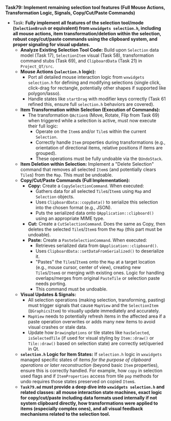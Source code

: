 **Task79: Implement remaining selection tool features (Full Mouse Actions, Transformation Logic, Signals, Copy/Cut/Paste Commands)**
- Task: **Fully implement all features of the selection tool/mode (`SelectionBrush` or equivalent) from `wxwidgets selection.h`, including all mouse actions, item transformation/deletion within the selection, robust copy/cut/paste commands using the clipboard system, and proper signaling for visual updates.**
    - **Analyze Existing Selection Tool Code:** Build upon `Selection` data model (Task 17), `SelectionItem` visual (Task 58), transformation command stubs (Task 69), and `ClipboardData` (Task 21) in `Project_QT/src`.
    - **Mouse Actions (`selection.h` logic):**
        -   Port all detailed mouse interaction logic from `wxwidgets selection.h` for defining and modifying selections (single click, click-drag for rectangle, potentially other shapes if supported like polygon/lasso).
        -   Handle states like `startDrag` with modifier keys correctly (Task 61 refined this, ensure full `selection.h` behaviors are covered).
    - **Item Transformation within Selection (Execution of Commands):**
        -   The transformation `QAction`s (Move, Rotate, Flip from Task 69) when triggered while a selection is active, must now execute their full logic:
            -   Operate on the `Item`s and/or `Tile`s within the current `Selection`.
            -   Correctly handle `Item` properties during transformations (e.g., orientation of directional items, relative positions if items are grouped).
            -   These operations must be fully undoable via the `QUndoStack`.
    - **Item Deletion within Selection:** Implement a "Delete Selection" command that removes all selected `Item`s (and potentially clears `Tile`s) from the `Map`. This must be undoable.
    - **Copy/Cut/Paste Commands (Full Implementation):**
        -   **Copy:** Create a `CopySelectionCommand`. When executed:
            -   Gathers data for all selected `Tile`s/`Item`s using `Map` and `Selection` objects.
            -   Uses `ClipboardData::copyData()` to serialize this selection into the chosen format (e.g., JSON).
            -   Puts the serialized data onto `QApplication::clipboard()` using an appropriate MIME type.
        -   **Cut:** Create a `CutSelectionCommand`. Does the same as Copy, then deletes the selected `Tile`s/`Item`s from the `Map` (this part must be undoable).
        -   **Paste:** Create a `PasteSelectionCommand`. When executed:
            -   Retrieves serialized data from `QApplication::clipboard()`.
            -   Uses `ClipboardData::setDataFromSerialized()` to deserialize it.
            -   "Pastes" the `Tile`s/`Item`s onto the `Map` at a target location (e.g., mouse cursor, center of view), creating new `Tile`s/`Item`s or merging with existing ones. Logic for handling overlaps/merges from original `PasteTile` or selection paste needs porting.
            -   This command must be undoable.
    - **Visual Updates & Signals:**
        -   All selection operations (making selection, transforming, pasting) must trigger signals that cause `MapView` and the `SelectionItem` (`QGraphicsItem`) to visually update immediately and accurately.
        -   `MapView` needs to potentially refresh items in the affected area if a paste operation overwrites or adds many new items to avoid visual crashes or stale data.
        -   Update how `DrawingOptions` or tile states like `hasSelected`, `isSelectedTile` (if used for visual styling by `Item::draw()` or `Tile::draw()` based on selection state) are correctly set/queried in Qt.
    - **`selection.h` Logic for Item States:** If `selection.h` logic in `wxwidgets` managed specific states of items *for the purpose of clipboard operations or later reconstruction* (beyond basic `Item` properties), ensure this is correctly handled. For example, how `copy` in selection used flags and if `ItemProperties` access from tile `pop` methods for undo requires those states preserved on copied `Item`s.
    - **`Task79.md` must provide a deep dive into `wxwidgets selection.h` and related classes: all mouse interaction state machines, exact logic for copy/cut/paste including data formats used internally if not system clipboard directly, how transformations were applied to items (especially complex ones), and all visual feedback mechanisms related to the selection tool.**
